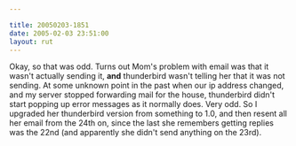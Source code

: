 ```yaml
---

title: 20050203-1851
date: 2005-02-03 23:51:00
layout: rut
---
```


Okay, so that was odd.  Turns out Mom's problem with email was that
it wasn't actually sending it, <strong>and</strong> thunderbird
wasn't telling her that it was not sending.  At some unknown point
in the past when our ip address changed, and my server stopped
forwarding mail for the house, thunderbird didn't start popping up
error messages as it normally does.  Very odd.  So I upgraded her
thunderbird version from something to 1.0, and then resent all her
email from the 24th on, since the last she remembers getting replies
was the 22nd (and apparently she didn't send anything on the 23rd).

